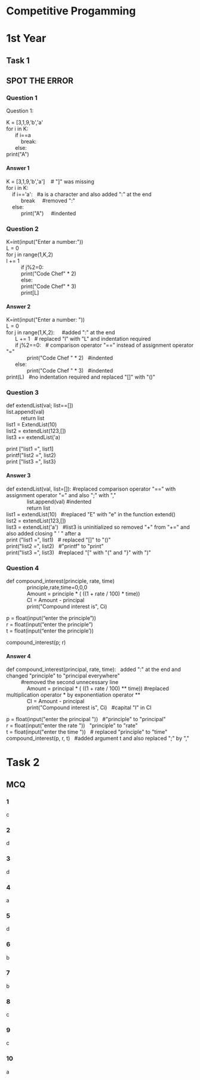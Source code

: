#  Competitive Progamming

# 1st Year

## Task 1

## SPOT THE ERROR

### Question 1
Question 1:

K = [3,1,9,'b','a'      
for i in K:       
&nbsp; &nbsp; &nbsp; if i==a         
      &nbsp; &nbsp; &nbsp; &nbsp; &nbsp;   break:                  
&nbsp; &nbsp; &nbsp; else:       
print("A")


#### Answer 1
K = [3,1,9,'b','a']   &nbsp;&nbsp;  # "]" was missing   
for i in K:   
 &nbsp;&nbsp;&nbsp; if i=='a': &nbsp; #a is a character and also added ":" at the end   
          &nbsp; &nbsp; &nbsp; &nbsp; &nbsp;   break  &nbsp; &nbsp; #removed ":"         
&nbsp;&nbsp;&nbsp; else:    
          &nbsp; &nbsp; &nbsp; &nbsp; &nbsp; print("A") &nbsp; &nbsp;  #indented

### Question 2

K=int(input("Enter a number:"))  
L = 0   
for j in range(1,K,2)   
l += 1   
&nbsp; &nbsp; &nbsp; &nbsp; &nbsp; if j%2=0:  
  &nbsp; &nbsp; &nbsp; &nbsp; &nbsp; print("Code Chef" * 2)  
&nbsp; &nbsp; &nbsp; &nbsp; &nbsp; else:  
&nbsp; &nbsp; &nbsp; &nbsp; &nbsp; print("Code Chef" * 3)  
&nbsp; &nbsp; &nbsp; &nbsp; &nbsp; print[L]

#### Answer 2
K=int(input("Enter a number: "))   
L = 0   
for j in range(1,K,2): &nbsp; &nbsp; #added ":" at the end   
 &nbsp; &nbsp; &nbsp;  L += 1  &nbsp;  # replaced "l" with "L" and indentation required   
&nbsp; &nbsp; &nbsp;   if j%2==0: &nbsp; # comparison operator "==" instead of assignment operator "="   
 &nbsp; &nbsp; &nbsp; &nbsp; &nbsp; &nbsp; &nbsp; print("Code Chef " * 2) &nbsp; #indented     
&nbsp; &nbsp; &nbsp;  else:    
 &nbsp; &nbsp; &nbsp; &nbsp; &nbsp; &nbsp; &nbsp; print("Code Chef " * 3) &nbsp; #indented    
print(L) &nbsp; #no indentation required and replaced "[]" with "()"

### Question 3

def extendList(val; list==[])    
list.append(val)          
&nbsp; &nbsp; &nbsp; &nbsp; &nbsp; return list   
list1 = ExtendList(10)    
list2 = extendList(123,[])    
list3 += extendList('a) 

print ["list1 =", list1]     
printf("list2 =", list2)       
print ["list3 =", list3}        

#### Answer 3
def extendList(val, list=[]):  #replaced comparison operator "==" with assignment operator "=" and also ";" with ","     
 &nbsp; &nbsp; &nbsp; &nbsp; &nbsp; &nbsp; &nbsp;  list.append(val)  #indented  
 &nbsp; &nbsp; &nbsp; &nbsp; &nbsp; &nbsp; &nbsp; return list   
list1 = extendList(10) &nbsp; #replaced "E" with "e" in the function extend()    
list2 = extendList(123,[])     
list3 = extendList('a') &nbsp; #list3 is uninitialized so removed "+" from "+=" and also added closing " ' " after a  
print ("list1 =", list1) &nbsp; # replaced "[]" to "()"   
print("list2 =", list2) &nbsp; #"printf" to "print"   
print("list3 =", list3) &nbsp; #replaced "[" with "(" and "}" with ")"    

### Question 4

def compound_interest(principle, rate, time)   
&nbsp; &nbsp; &nbsp; &nbsp; &nbsp; &nbsp; &nbsp; principle,rate,time=0,0,0   
&nbsp; &nbsp; &nbsp; &nbsp; &nbsp; &nbsp; &nbsp; Amount = principle * ( ((1 + rate / 100) * time))    
&nbsp; &nbsp; &nbsp; &nbsp; &nbsp; &nbsp; &nbsp; CI = Amount - principal    
&nbsp; &nbsp; &nbsp; &nbsp; &nbsp; &nbsp; &nbsp; print("Compound interest is", Ci) 


p = float(input(“enter the principle”))     
r = float(input(“enter the principle”)     
t = float(input(“enter the principle’))

compound_interest(p; r)

#### Answer 4

def compound_interest(principal, rate, time): &nbsp; added ":" at the end and changed "principle" to "principal everywhere"     
&nbsp; &nbsp; &nbsp; &nbsp; &nbsp;  #removed the second unnecessary line     
&nbsp; &nbsp; &nbsp; &nbsp; &nbsp; &nbsp; &nbsp; Amount = principal * ( ((1 + rate / 100) ** time))   #replaced multiplication operator * by exponentiation operator **    
&nbsp; &nbsp; &nbsp; &nbsp; &nbsp; &nbsp; &nbsp; CI = Amount - principal    
&nbsp; &nbsp; &nbsp; &nbsp; &nbsp; &nbsp; &nbsp; print("Compound interest is", Ci)  &nbsp; #capital "I" in CI

p = float(input("enter the principal ")) &nbsp; #"principle" to "principal"     
r = float(input("enter the rate ")) &nbsp;  "principle" to "rate"     
t = float(input("enter the time "))  &nbsp; # replaced "principle" to "time"     
compound_interest(p, r, t) &nbsp; #added argument t and also replaced ";" by ","

# Task 2
## MCQ
### 1
c
### 2
d
### 3
d
### 4
a
### 5
d
### 6
b
### 7
b
### 8
c
### 9
c  
### 10                             
a
